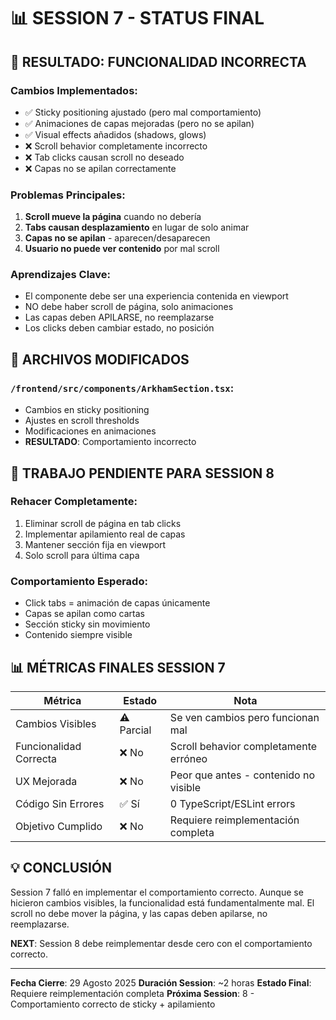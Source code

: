 # 📊 SESSION 7 - STATUS FINAL

## 🔴 **RESULTADO: FUNCIONALIDAD INCORRECTA**

### **Cambios Implementados**:
- ✅ Sticky positioning ajustado (pero mal comportamiento)
- ✅ Animaciones de capas mejoradas (pero no se apilan)
- ✅ Visual effects añadidos (shadows, glows)
- ❌ Scroll behavior completamente incorrecto
- ❌ Tab clicks causan scroll no deseado
- ❌ Capas no se apilan correctamente

### **Problemas Principales**:
1. **Scroll mueve la página** cuando no debería
2. **Tabs causan desplazamiento** en lugar de solo animar
3. **Capas no se apilan** - aparecen/desaparecen
4. **Usuario no puede ver contenido** por mal scroll

### **Aprendizajes Clave**:
- El componente debe ser una experiencia contenida en viewport
- NO debe haber scroll de página, solo animaciones
- Las capas deben APILARSE, no reemplazarse
- Los clicks deben cambiar estado, no posición

## 📁 **ARCHIVOS MODIFICADOS**

### `/frontend/src/components/ArkhamSection.tsx`:
- Cambios en sticky positioning
- Ajustes en scroll thresholds
- Modificaciones en animaciones
- **RESULTADO**: Comportamiento incorrecto

## 🎯 **TRABAJO PENDIENTE PARA SESSION 8**

### **Rehacer Completamente**:
1. Eliminar scroll de página en tab clicks
2. Implementar apilamiento real de capas
3. Mantener sección fija en viewport
4. Solo scroll para última capa

### **Comportamiento Esperado**:
- Click tabs = animación de capas únicamente
- Capas se apilan como cartas
- Sección sticky sin movimiento
- Contenido siempre visible

## 📊 **MÉTRICAS FINALES SESSION 7**

| Métrica | Estado | Nota |
|---------|--------|------|
| Cambios Visibles | ⚠️ Parcial | Se ven cambios pero funcionan mal |
| Funcionalidad Correcta | ❌ No | Scroll behavior completamente erróneo |
| UX Mejorada | ❌ No | Peor que antes - contenido no visible |
| Código Sin Errores | ✅ Sí | 0 TypeScript/ESLint errors |
| Objetivo Cumplido | ❌ No | Requiere reimplementación completa |

## 💡 **CONCLUSIÓN**

Session 7 falló en implementar el comportamiento correcto. Aunque se hicieron cambios visibles, la funcionalidad está fundamentalmente mal. El scroll no debe mover la página, y las capas deben apilarse, no reemplazarse.

**NEXT**: Session 8 debe reimplementar desde cero con el comportamiento correcto.

---

**Fecha Cierre**: 29 Agosto 2025
**Duración Session**: ~2 horas
**Estado Final**: Requiere reimplementación completa
**Próxima Session**: 8 - Comportamiento correcto de sticky + apilamiento